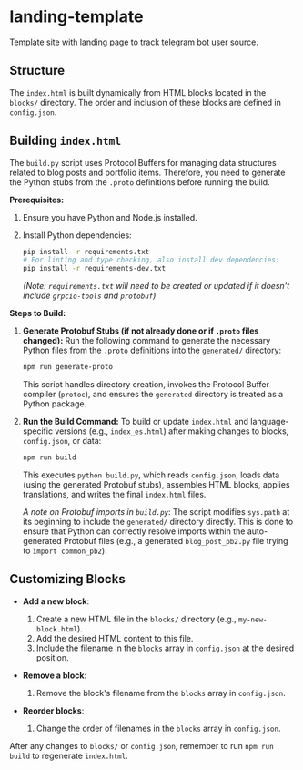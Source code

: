 # landing-template

Template site with landing page to track telegram bot user source.

## Structure

The `index.html` is built dynamically from HTML blocks located in the
`blocks/` directory. The order and inclusion of these blocks are defined
in `config.json`.

## Building `index.html`

The `build.py` script uses Protocol Buffers for managing data structures related to blog posts and portfolio items. Therefore, you need to generate the Python stubs from the `.proto` definitions before running the build.

**Prerequisites:**

1. Ensure you have Python and Node.js installed.
2. Install Python dependencies:

    ```bash
    pip install -r requirements.txt
    # For linting and type checking, also install dev dependencies:
    pip install -r requirements-dev.txt
    ```

    *(Note: `requirements.txt` will need to be created or updated if it doesn't include `grpcio-tools` and `protobuf`)*

**Steps to Build:**

1. **Generate Protobuf Stubs (if not already done or if `.proto` files changed):**
    Run the following command to generate the necessary Python files from the `.proto` definitions into the `generated/` directory:

    ```bash
    npm run generate-proto
    ```

    This script handles directory creation, invokes the Protocol Buffer compiler (`protoc`), and ensures the `generated` directory is treated as a Python package.

2. **Run the Build Command:**
    To build or update `index.html` and language-specific versions (e.g., `index_es.html`) after making changes to blocks, `config.json`, or data:

    ```bash
    npm run build
    ```

    This executes `python build.py`, which reads `config.json`, loads data (using the generated Protobuf stubs), assembles HTML blocks, applies translations, and writes the final `index.html` files.

    *A note on Protobuf imports in `build.py`*: The script modifies `sys.path` at its beginning to include the `generated/` directory directly. This is done to ensure that Python can correctly resolve imports within the auto-generated Protobuf files (e.g., a generated `blog_post_pb2.py` file trying to `import common_pb2`).

## Customizing Blocks

- **Add a new block**:

    1. Create a new HTML file in the `blocks/` directory (e.g., `my-new-block.html`).
    2. Add the desired HTML content to this file.
    3. Include the filename in the `blocks` array in `config.json` at the desired position.

- **Remove a block**:

    1. Remove the block's filename from the `blocks` array in `config.json`.

- **Reorder blocks**:

    1. Change the order of filenames in the `blocks` array in `config.json`.

After any changes to `blocks/` or `config.json`, remember to run
`npm run build` to regenerate `index.html`.
